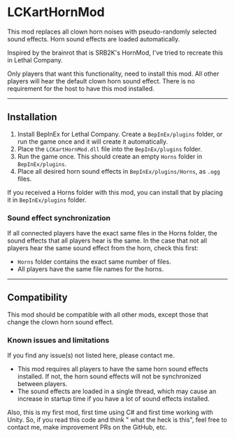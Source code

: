 # LCKartHornMod

This mod replaces all clown horn noises with pseudo-randomly selected sound effects. Horn sound effects are loaded
automatically.

Inspired by the brainrot that is SRB2K's HornMod, I've tried to recreate this in Lethal Company.

Only players that want this functionality, need to install this mod. All other players will hear the default clown horn
sound effect. There is no requirement for the host to have this mod installed.
___

## Installation

1. Install BepInEx for Lethal Company. Create a `BepInEx/plugins` folder, or run the game once and it will create it
   automatically.
1. Place the `LCKartHornMod.dll` file into the `BepInEx/plugins` folder.
1. Run the game once. This should create an empty `Horns` folder in `BepInEx/plugins`.
1. Place all desired horn sound effects in `BepInEx/plugins/Horns`, as `.ogg` files.

If you received a Horns folder with this mod, you can install that by placing it in `BepInEx/plugins` folder.

### Sound effect synchronization

If all connected players have the exact same files in the Horns folder, the sound effects that all players hear is the
same.
In the case that not all players hear the same sound effect from the horn, check this first:

- `Horns` folder contains the exact same number of files.
- All players have the same file names for the horns.

___

## Compatibility

This mod should be compatible with all other mods, except those that change the clown horn sound effect.

### Known issues and limitations

If you find any issue(s) not listed here, please contact me.

- This mod requires all players to have the same horn sound effects installed. If not, the horn sound effects will not
  be synchronized between players.
- The sound effects are loaded in a single thread, which may cause an increase in startup time if you have a lot of
  sound effects installed.

Also, this is my first mod, first time using C# and first time working with Unity. So, if you read this code and think "
what the heck is this", feel free to contact me, make improvement PRs on the GitHub, etc.